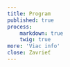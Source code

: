 ```yaml
---
title: Program
published: true
process:
    markdown: true
    twig: true
more: 'Viac info'
close: Zavrieť
---
```


